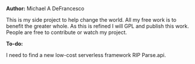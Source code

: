 **Author:** Michael A DeFrancesco

This is my side project to help change the world. All my free work is to benefit the greater whole.
As this is refined I will GPL and publish this work. People are free to contribute or watch my project.

**To-do:**

I need to find a new low-cost serverless framework RIP Parse.api.
